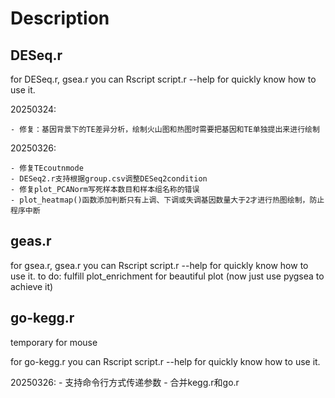 # Description

## DESeq.r

for DESeq.r, gsea.r you can Rscript script.r --help for quickly know how to use it.

20250324:

    - 修复：基因背景下的TE差异分析，绘制火山图和热图时需要把基因和TE单独提出来进行绘制

20250326:

    - 修复TEcoutnmode
    - DESeq2.r支持根据group.csv调整DESeq2condition
    - 修复plot_PCANorm写死样本数目和样本组名称的错误
    - plot_heatmap()函数添加判断只有上调、下调或失调基因数量大于2才进行热图绘制，防止程序中断

## geas.r

for gsea.r, gsea.r you can Rscript script.r --help for quickly know how to use it.
to do: fulfill plot_enrichment for beautiful plot (now just use pygsea to achieve it)

## go-kegg.r

temporary for mouse

for go-kegg.r you can Rscript script.r --help for quickly know how to use it.

20250326:
    - 支持命令行方式传递参数
    - 合并kegg.r和go.r

